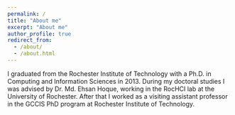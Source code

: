 ```yaml
---
permalink: /
title: "About me"
excerpt: "About me"
author_profile: true
redirect_from: 
  - /about/
  - /about.html
---
```


I graduated from the Rochester Institute of Technology with a Ph.D. in Computing and Information Sciences in 2013. During my doctoral studies I was advised by Dr. Md. Ehsan Hoque, working in the RocHCI lab at the University of Rochester. After that I worked as a visiting assistant professor in the GCCIS PhD program at Rochester Institute of Technology.
